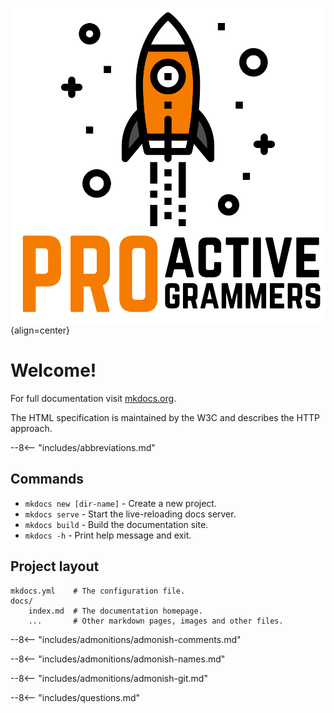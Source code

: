 ![Placeholder](img/Square-Proactive-Programmers-Logo.svg){align=center}

# Welcome!

For full documentation visit [mkdocs.org](https://www.mkdocs.org).

The HTML specification is maintained by the W3C and describes the HTTP approach.

--8<-- "includes/abbreviations.md"

## Commands

* `mkdocs new [dir-name]` - Create a new project.
* `mkdocs serve` - Start the live-reloading docs server.
* `mkdocs build` - Build the documentation site.
* `mkdocs -h` - Print help message and exit.

## Project layout

    mkdocs.yml    # The configuration file.
    docs/
        index.md  # The documentation homepage.
        ...       # Other markdown pages, images and other files.

--8<-- "includes/admonitions/admonish-comments.md"

--8<-- "includes/admonitions/admonish-names.md"

--8<-- "includes/admonitions/admonish-git.md"

--8<-- "includes/questions.md"
